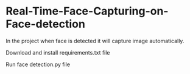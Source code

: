 # Real-Time-Face-Capturing-on-Face-detection
In the project when face is detected it will capture image automatically.

Download and install requirements.txt file

Run face detection.py file
   

